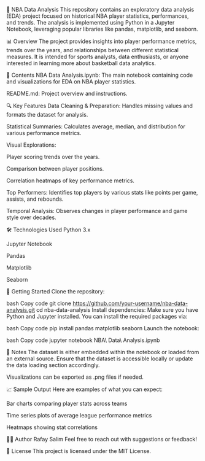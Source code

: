 🏀 NBA Data Analysis
This repository contains an exploratory data analysis (EDA) project focused on historical NBA player statistics, performances, and trends. The analysis is implemented using Python in a Jupyter Notebook, leveraging popular libraries like pandas, matplotlib, and seaborn.

📊 Overview
The project provides insights into player performance metrics, trends over the years, and relationships between different statistical measures. It is intended for sports analysts, data enthusiasts, or anyone interested in learning more about basketball data analytics.

📁 Contents
NBA Data Analysis.ipynb: The main notebook containing code and visualizations for EDA on NBA player statistics.

README.md: Project overview and instructions.

🔍 Key Features
Data Cleaning & Preparation: Handles missing values and formats the dataset for analysis.

Statistical Summaries: Calculates average, median, and distribution for various performance metrics.

Visual Explorations:

Player scoring trends over the years.

Comparison between player positions.

Correlation heatmaps of key performance metrics.

Top Performers: Identifies top players by various stats like points per game, assists, and rebounds.

Temporal Analysis: Observes changes in player performance and game style over decades.

🛠️ Technologies Used
Python 3.x

Jupyter Notebook

Pandas

Matplotlib

Seaborn

🚀 Getting Started
Clone the repository:

bash
Copy code
git clone https://github.com/your-username/nba-data-analysis.git
cd nba-data-analysis
Install dependencies:
Make sure you have Python and Jupyter installed. You can install the required packages via:

bash
Copy code
pip install pandas matplotlib seaborn
Launch the notebook:

bash
Copy code
jupyter notebook NBA\ Data\ Analysis.ipynb

📌 Notes
The dataset is either embedded within the notebook or loaded from an external source. Ensure that the dataset is accessible locally or update the data loading section accordingly.

Visualizations can be exported as .png files if needed.

📈 Sample Output
Here are examples of what you can expect:

Bar charts comparing player stats across teams

Time series plots of average league performance metrics

Heatmaps showing stat correlations

👨‍💻 Author
Rafay Salim
Feel free to reach out with suggestions or feedback!

📄 License
This project is licensed under the MIT License.
